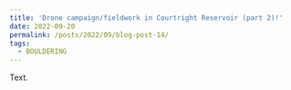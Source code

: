 ```yaml
---
title: 'Drone campaign/fieldwork in Courtright Reservoir (part 2)!'
date: 2022-09-20
permalink: /posts/2022/09/blog-post-14/
tags:
  - BOULDERING
---
```


Text.
